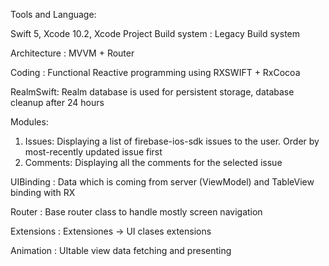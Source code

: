 Tools and Language:

Swift 5, Xcode 10.2, Xcode Project Build system : Legacy Build system

Architecture : MVVM + Router

Coding : Functional Reactive programming using
               RXSWIFT + RxCocoa
            
RealmSwift: Realm database is used for persistent storage, database cleanup after 24 hours

Modules:
1. Issues: Displaying a list of firebase-ios-sdk issues to the user. Order by most-recently updated issue first
2. Comments: Displaying all the comments for the selected issue

UIBinding : Data which is coming from server (ViewModel) and TableView binding  with RX

Router : Base router class to handle mostly screen navigation

Extensions :
            Extensiones -> UI clases extensions
            
Animation : UItable view data fetching and presenting
